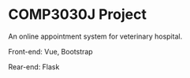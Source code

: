 # COMP3030J Project

An online appointment system for veterinary hospital.

Front-end: Vue, Bootstrap

Rear-end: Flask

